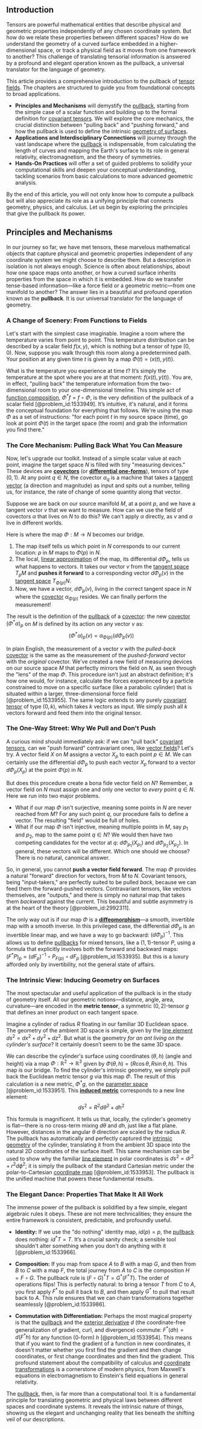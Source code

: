 ## Introduction
Tensors are powerful mathematical entities that describe physical and geometric properties independently of any chosen coordinate system. But how do we relate these properties between different spaces? How do we understand the geometry of a curved surface embedded in a higher-dimensional space, or track a physical field as it moves from one framework to another? This challenge of translating tensorial information is answered by a profound and elegant operation known as the pullback, a universal translator for the language of geometry.

This article provides a comprehensive introduction to the pullback of [tensor fields](@article_id:189676). The chapters are structured to guide you from foundational concepts to broad applications.
- **Principles and Mechanisms** will demystify the [pullback](@article_id:160322), starting from the simple case of a scalar function and building up to the formal definition for [covariant tensors](@article_id:633999). We will explore the core mechanics, the crucial distinction between "pulling back" and "pushing forward," and how the pullback is used to define the intrinsic [geometry of surfaces](@article_id:271300).
- **Applications and Interdisciplinary Connections** will journey through the vast landscape where the [pullback](@article_id:160322) is indispensable, from calculating the length of curves and mapping the Earth's surface to its role in general relativity, electromagnetism, and the theory of symmetries.
- **Hands-On Practices** will offer a set of guided problems to solidify your computational skills and deepen your conceptual understanding, tackling scenarios from basic calculations to more advanced geometric analysis.

By the end of this article, you will not only know how to compute a pullback but will also appreciate its role as a unifying principle that connects geometry, physics, and calculus. Let us begin by exploring the principles that give the pullback its power.

## Principles and Mechanisms

In our journey so far, we have met tensors, these marvelous mathematical objects that capture physical and geometric properties independent of any coordinate system we might choose to describe them. But a description in isolation is not always enough. Science is often about relationships, about how one space maps onto another, or how a curved surface inherits properties from the space in which it is embedded. How do we transfer tense-based information—like a force field or a geometric metric—from one manifold to another? The answer lies in a beautiful and profound operation known as the **pullback**. It is our universal translator for the language of geometry.

### A Change of Scenery: From Functions to Fields

Let's start with the simplest case imaginable. Imagine a room where the temperature varies from point to point. This temperature distribution can be described by a scalar field $f(x, y)$, which is nothing but a tensor of type $(0,0)$. Now, suppose you walk through this room along a predetermined path. Your position at any given time $t$ is given by a map $\Phi(t) = (x(t), y(t))$.

What is the temperature you experience at time $t$? It’s simply the temperature at the spot where you are at that moment: $f(x(t), y(t))$. You are, in effect, "pulling back" the temperature information from the two-dimensional room to your one-dimensional timeline. This simple act of [function composition](@article_id:144387), $\Phi^*f = f \circ \Phi$, is the very definition of the pullback of a scalar field [@problem_id:1533949]. It’s intuitive, it's natural, and it forms the conceptual foundation for everything that follows. We're using the map $\Phi$ as a set of instructions: "for each point $t$ in my source space (time), go look at point $\Phi(t)$ in the target space (the room) and grab the information you find there."

### The Core Mechanism: Pulling Back What You Can Measure

Now, let's upgrade our toolkit. Instead of a simple scalar value at each point, imagine the target space $N$ is filled with tiny "measuring devices." These devices are **[covectors](@article_id:157233)** (or **[differential one-forms](@article_id:265132)**), tensors of type $(0,1)$. At any point $q \in N$, the covector $\alpha_q$ is a machine that takes a [tangent vector](@article_id:264342) (a direction and magnitude) as input and spits out a number, telling us, for instance, the rate of change of some quantity along that vector.

Suppose we are back on our source manifold $M$, at a point $p$, and we have a tangent vector $v$ that we want to measure. How can we use the field of covectors $\alpha$ that lives on $N$ to do this? We can't apply $\alpha$ directly, as $v$ and $\alpha$ live in different worlds.

Here is where the map $\Phi: M \to N$ becomes our bridge.
1.  The map itself tells us which point in $N$ corresponds to our current location: $p$ in $M$ maps to $\Phi(p)$ in $N$.
2.  The local, [linear approximation](@article_id:145607) of the map, its differential $d\Phi_p$, tells us what happens to vectors. It takes our vector $v$ from the [tangent space](@article_id:140534) $T_pM$ and **pushes it forward** to a corresponding vector $d\Phi_p(v)$ in the [tangent space](@article_id:140534) $T_{\Phi(p)}N$.
3.  Now, we have a vector, $d\Phi_p(v)$, living in the correct tangent space in $N$ where the [covector](@article_id:149769) $\alpha_{\Phi(p)}$ resides. We can finally perform the measurement!

The result is the definition of the [pullback](@article_id:160322) of a [covector](@article_id:149769): the new [covector](@article_id:149769) $(\Phi^*\alpha)_p$ on $M$ is defined by its action on any vector $v$ as:
$$(\Phi^*\alpha)_p(v) = \alpha_{\Phi(p)}(d\Phi_p(v))$$

In plain English, the measurement of a vector $v$ with the *pulled-back* [covector](@article_id:149769) is the same as the measurement of the *pushed-forward* vector with the *original* covector. We've created a new field of measuring devices on our source space $M$ that perfectly mirrors the field on $N$, as seen through the "lens" of the map $\Phi$. This procedure isn't just an abstract definition; it's how one would, for instance, calculate the forces experienced by a particle constrained to move on a specific surface (like a parabolic cylinder) that is situated within a larger, three-dimensional force field [@problem_id:1533955]. The same logic extends to any purely [covariant tensor](@article_id:198183) of type $(0,k)$, which takes $k$ vectors as input. We simply push all $k$ vectors forward and feed them into the original tensor.

### The One-Way Street: Why We Pull and Don't Push

A curious mind should immediately ask: if we can "pull back" [covariant tensors](@article_id:633999), can we "push forward" contravariant ones, like [vector fields](@article_id:160890)? Let's try. A vector field $X$ on $M$ assigns a vector $X_p$ to each point $p \in M$. We can certainly use the differential $d\Phi_p$ to push each vector $X_p$ forward to a vector $d\Phi_p(X_p)$ at the point $\Phi(p)$ in $N$.

But does this procedure create a bona fide vector field on $N$? Remember, a vector field on $N$ must assign one and only one vector to *every* point $q \in N$. Here we run into two major problems.
-   What if our map $\Phi$ isn't surjective, meaning some points in $N$ are never reached from $M$? For any such point $q$, our procedure fails to define a vector. The resulting "field" would be full of holes.
-   What if our map $\Phi$ isn't injective, meaning multiple points in $M$, say $p_1$ and $p_2$, map to the same point $q \in N$? We would then have two competing candidates for the vector at $q$: $d\Phi_{p_1}(X_{p_1})$ and $d\Phi_{p_2}(X_{p_2})$. In general, these vectors will be different. Which one should we choose? There is no natural, canonical answer.

So, in general, you cannot **push a vector field forward**. The map $\Phi$ provides a natural "forward" direction for vectors, from $M$ to $N$. Covariant tensors, being "input-takers," are perfectly suited to be pulled *back*, because we can feed them the forward-pushed vectors. Contravariant tensors, like vectors themselves, are "outputs," and there is simply no natural map that takes them *backward* against the current. This beautiful and subtle asymmetry is at the heart of the theory [@problem_id:2992311].

The only way out is if our map $\Phi$ is a **[diffeomorphism](@article_id:146755)**—a smooth, invertible map with a smooth inverse. In this privileged case, the differential $d\Phi_p$ is an invertible linear map, and we have a way to go backward: $(d\Phi_p)^{-1}$. This allows us to define [pullbacks](@article_id:159975) for mixed tensors, like a $(1,1)$-tensor $P$, using a formula that explicitly involves both the forward and backward maps: $(F^*P)_p = (dF_p)^{-1} \circ P_{F(p)} \circ dF_p$ [@problem_id:1533935]. But this is a luxury afforded only by invertibility, not the general state of affairs.

### The Intrinsic View: Inducing Geometry on Surfaces

The most spectacular and useful application of the pullback is in the study of geometry itself. All our geometric notions—distance, angle, area, curvature—are encoded in the **metric tensor**, a symmetric $(0,2)$-tensor $g$ that defines an inner product on each tangent space.

Imagine a cylinder of radius $R$ floating in our familiar 3D Euclidean space. The geometry of the ambient 3D space is simple, given by the [line element](@article_id:196339) $ds^2 = dx^2 + dy^2 + dz^2$. But what is the geometry *for an ant living on the cylinder's surface*? It certainly doesn’t seem to be the same 3D space.

We can describe the cylinder's surface using coordinates $(\theta, h)$ (angle and height) via a map $\Phi: \mathbb{R}^2 \to \mathbb{R}^3$ given by $\Phi(\theta, h) = (R\cos\theta, R\sin\theta, h)$. This map is our bridge. To find the cylinder's intrinsic geometry, we simply pull back the Euclidean metric tensor $g$ via this map $\Phi$. The result of this calculation is a new metric, $\Phi^*g$, on the [parameter space](@article_id:178087) [@problem_id:1533951]. This **[induced metric](@article_id:160122)** corresponds to a new line element:
$$ds^2 = R^2 d\theta^2 + dh^2$$

This formula is magnificent. It tells us that, locally, the cylinder's geometry is flat—there is no cross-term mixing $d\theta$ and $dh$, just like a flat plane. However, distances in the angular $\theta$ direction are scaled by the radius $R$. The pullback has automatically and perfectly captured the [intrinsic geometry](@article_id:158294) of the cylinder, translating it from the ambient 3D space into the natural 2D coordinates of the surface itself. This same mechanism can be used to show why the familiar [line element](@article_id:196339) in polar coordinates is $ds^2 = dr^2 + r^2 d\phi^2$; it is simply the pullback of the standard Cartesian metric under the polar-to-Cartesian [coordinate map](@article_id:154051) [@problem_id:1533953]. The pullback is the unified machine that powers these fundamental results.

### The Elegant Dance: Properties That Make It All Work

The immense power of the pullback is solidified by a few simple, elegant algebraic rules it obeys. These are not mere technicalities; they ensure the entire framework is consistent, predictable, and profoundly useful.

-   **Identity:** If we use the "do nothing" identity map, $id(p)=p$, the [pullback](@article_id:160322) does nothing: $id^*T = T$. It’s a crucial sanity check; a sensible tool shouldn't alter something when you don't do anything with it [@problem_id:1533966].

-   **Composition:** If you map from space $A$ to $B$ with a map $G$, and then from $B$ to $C$ with a map $F$, the total journey from $A$ to $C$ is the composition $H = F \circ G$. The pullback rule is $(F \circ G)^*T = G^*(F^*T)$. The order of operations flips! This is perfectly natural: to bring a tensor $T$ from $C$ to $A$, you first apply $F^*$ to pull it back to $B$, and then apply $G^*$ to pull that result back to $A$. This rule ensures that we can chain transformations together seamlessly [@problem_id:1533986].

-   **Commutation with Differentiation:** Perhaps the most magical property is that the [pullback](@article_id:160322) and the [exterior derivative](@article_id:161406) $d$ (the coordinate-free generalization of gradient, curl, and divergence) commute: $F^*(dh) = d(F^*h)$ for any function (0-form) $h$ [@problem_id:1533954]. This means that if you want to find the gradient of a function in new coordinates, it doesn't matter whether you first find the gradient and then change coordinates, or first change coordinates and then find the gradient. This profound statement about the compatibility of calculus and [coordinate transformations](@article_id:172233) is a cornerstone of modern physics, from Maxwell's equations in electromagnetism to Einstein's field equations in general relativity.

The [pullback](@article_id:160322), then, is far more than a computational tool. It is a fundamental principle for translating geometric and physical laws between different spaces and coordinate systems. It reveals the intrinsic nature of things, showing us the elegant and unchanging reality that lies beneath the shifting veil of our descriptions.